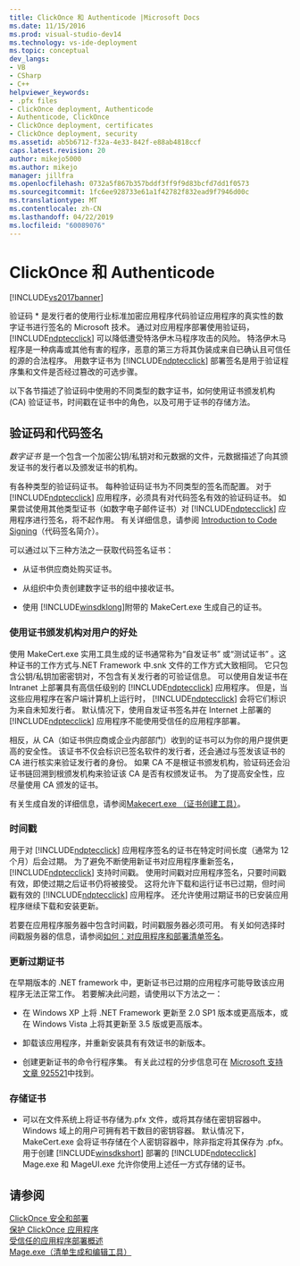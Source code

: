 ```yaml
---
title: ClickOnce 和 Authenticode |Microsoft Docs
ms.date: 11/15/2016
ms.prod: visual-studio-dev14
ms.technology: vs-ide-deployment
ms.topic: conceptual
dev_langs:
- VB
- CSharp
- C++
helpviewer_keywords:
- .pfx files
- ClickOnce deployment, Authenticode
- Authenticode, ClickOnce
- ClickOnce deployment, certificates
- ClickOnce deployment, security
ms.assetid: ab5b6712-f32a-4e33-842f-e88ab4818ccf
caps.latest.revision: 20
author: mikejo5000
ms.author: mikejo
manager: jillfra
ms.openlocfilehash: 0732a5f867b357bddf3ff9f9d83bcfd7dd1f0573
ms.sourcegitcommit: 1fc6ee928733e61a1f42782f832ead9f7946d00c
ms.translationtype: MT
ms.contentlocale: zh-CN
ms.lasthandoff: 04/22/2019
ms.locfileid: "60089076"
---
```

# <a name="clickonce-and-authenticode"></a>ClickOnce 和 Authenticode
[!INCLUDE[vs2017banner](../includes/vs2017banner.md)]

验证码 * 是发行者的使用行业标准加密应用程序代码验证应用程序的真实性的数字证书进行签名的 Microsoft 技术。 通过对应用程序部署使用验证码， [!INCLUDE[ndptecclick](../includes/ndptecclick-md.md)] 可以降低遭受特洛伊木马程序攻击的风险。 特洛伊木马程序是一种病毒或其他有害的程序，恶意的第三方将其伪装成来自已确认且可信任的源的合法程序。 用数字证书为 [!INCLUDE[ndptecclick](../includes/ndptecclick-md.md)] 部署签名是用于验证程序集和文件是否经过篡改的可选步骤。  
  
 以下各节描述了验证码中使用的不同类型的数字证书，如何使用证书颁发机构 (CA) 验证证书，时间戳在证书中的角色，以及可用于证书的存储方法。  
  
## <a name="authenticode-and-code-signing"></a>验证码和代码签名  
 *数字证书* 是一个包含一个加密公钥/私钥对和元数据的文件，元数据描述了向其颁发证书的发行者以及颁发证书的机构。  
  
 有各种类型的验证码证书。 每种验证码证书为不同类型的签名而配置。 对于 [!INCLUDE[ndptecclick](../includes/ndptecclick-md.md)] 应用程序，必须具有对代码签名有效的验证码证书。 如果尝试使用其他类型证书（如数字电子邮件证书）对 [!INCLUDE[ndptecclick](../includes/ndptecclick-md.md)] 应用程序进行签名，将不起作用。 有关详细信息，请参阅 [Introduction to Code Signing](http://go.microsoft.com/fwlink/?LinkId=179452)（代码签名简介）。  
  
 可以通过以下三种方法之一获取代码签名证书：  
  
- 从证书供应商处购买证书。  
  
- 从组织中负责创建数字证书的组中接收证书。  
  
- 使用 [!INCLUDE[winsdklong](../includes/winsdklong-md.md)]附带的 MakeCert.exe 生成自己的证书。  
  
### <a name="how-using-certificate-authorities-helps-users"></a>使用证书颁发机构对用户的好处  
 使用 MakeCert.exe 实用工具生成的证书通常称为“自发证书”  或“测试证书” 。这种证书的工作方式与.NET Framework 中.snk 文件的工作方式大致相同。 它只包含公钥/私钥加密密钥对，不包含有关发行者的可验证信息。 可以使用自发证书在 Intranet 上部署具有高信任级别的 [!INCLUDE[ndptecclick](../includes/ndptecclick-md.md)] 应用程序。 但是，当这些应用程序在客户端计算机上运行时， [!INCLUDE[ndptecclick](../includes/ndptecclick-md.md)] 会将它们标识为来自未知发行者。 默认情况下，使用自发证书签名并在 Internet 上部署的 [!INCLUDE[ndptecclick](../includes/ndptecclick-md.md)] 应用程序不能使用受信任的应用程序部署。  
  
 相反，从 CA（如证书供应商或企业内部部门）收到的证书可以为你的用户提供更高的安全性。 该证书不仅会标识已签名软件的发行者，还会通过与签发该证书的 CA 进行核实来验证发行者的身份。 如果 CA 不是根证书颁发机构，验证码还会沿证书链回溯到根颁发机构来验证该 CA 是否有权颁发证书。 为了提高安全性，应尽量使用 CA 颁发的证书。  
  
 有关生成自发的详细信息，请参阅[Makecert.exe （证书创建工具）](http://msdn.microsoft.com/library/b0343f8e-9c41-4852-a85c-f8a0c408cf0d)。  
  
### <a name="timestamps"></a>时间戳  
 用于对 [!INCLUDE[ndptecclick](../includes/ndptecclick-md.md)] 应用程序签名的证书在特定时间长度（通常为 12 个月）后会过期。 为了避免不断使用新证书对应用程序重新签名， [!INCLUDE[ndptecclick](../includes/ndptecclick-md.md)] 支持时间戳。 使用时间戳对应用程序签名，只要时间戳有效，即使过期之后证书仍将被接受。 这将允许下载和运行证书已过期，但时间戳有效的 [!INCLUDE[ndptecclick](../includes/ndptecclick-md.md)] 应用程序。 还允许使用过期证书的已安装应用程序继续下载和安装更新。  
  
 若要在应用程序服务器中包含时间戳，时间戳服务器必须可用。 有关如何选择时间戳服务器的信息，请参阅[如何：对应用程序和部署清单签名](../ide/how-to-sign-application-and-deployment-manifests.md)。  
  
### <a name="updating-expired-certificates"></a>更新过期证书  
 在早期版本的 .NET framework 中，更新证书已过期的应用程序可能导致该应用程序无法正常工作。 若要解决此问题，请使用以下方法之一：  
  
- 在 Windows XP 上将 .NET Framework 更新至 2.0 SP1 版本或更高版本，或在 Windows Vista 上将其更新至 3.5 版或更高版本。  
  
- 卸载该应用程序，并重新安装具有有效证书的新版本。  
  
- 创建更新证书的命令行程序集。 有关此过程的分步信息可在 [Microsoft 支持文章 925521](http://go.microsoft.com/fwlink/?LinkId=179454)中找到。  
  
### <a name="storing-certificates"></a>存储证书  
  
- 可以在文件系统上将证书存储为.pfx 文件，或将其存储在密钥容器中。 Windows 域上的用户可拥有若干数目的密钥容器。 默认情况下，MakeCert.exe 会将证书存储在个人密钥容器中，除非指定将其保存为 .pfx。 用于创建 [!INCLUDE[winsdkshort](../includes/winsdkshort-md.md)] 部署的 [!INCLUDE[ndptecclick](../includes/ndptecclick-md.md)] Mage.exe 和 MageUI.exe 允许你使用上述任一方式存储的证书。  
  
## <a name="see-also"></a>请参阅  
 [ClickOnce 安全和部署](../deployment/clickonce-security-and-deployment.md)   
 [保护 ClickOnce 应用程序](../deployment/securing-clickonce-applications.md)   
 [受信任的应用程序部署概述](../deployment/trusted-application-deployment-overview.md)   
 [Mage.exe（清单生成和编辑工具）](http://msdn.microsoft.com/library/77dfe576-2962-407e-af13-82255df725a1)
